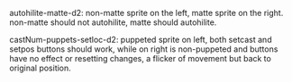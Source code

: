 autohilite-matte-d2: non-matte sprite on the left, matte sprite on the right. non-matte should not autohilite, matte should autohilite.

castNum-puppets-setloc-d2: puppeted sprite on left, both setcast and setpos buttons should work, while on right is non-puppeted and buttons have no effect or resetting changes, a flicker of movement but back to original position.